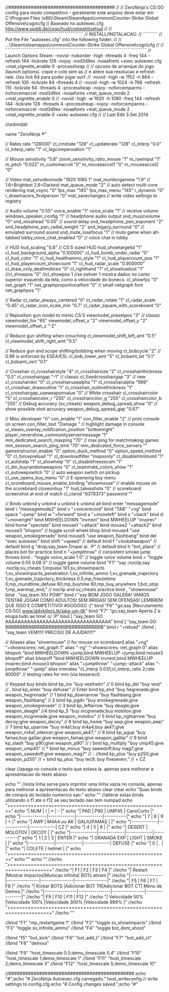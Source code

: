 //######################################
//
// ZeroNinja's CS:GO config para modo competitivo - geralmente este arquivo deve estar em C:\Program Files (x86)\Steam\SteamApps\common\Counter-Strike Global Offensive\csgo\cfg
// Baseado no autoexec.cfg http://www.spddl.de/csgo/hud/competitivehud
//
// ¯¯¯¯¯¯¯¯¯¯¯¯¯¯¯¯¯¯¯¯¯¯¯¯¯¯¯¯¯¯¯¯¯¯¯¯¯
// INSTALL/INSTALACAO:
// ¯¯¯¯¯¯¯
// Put the File "autoexec.cfg" into the following folder:
//
// ...\Steam\steamapps\common\Counter-Strike Global Offensive\csgo\cfg
//
// ¯¯¯¯¯¯¯¯¯¯¯¯¯¯¯¯¯¯¯¯¯¯¯¯¯¯¯¯¯¯¯¯¯¯¯¯¯¯¯¯¯¯¯¯¯¯¯¯¯¯¯¯¯¯¯¯¯¯¯¯¯¯¯¯¯¯¯
// Launch Options Steam: -novid -noborder -high -threads 4 -freq 144 -refresh 144 -tickrate 128 -nojoy -nod3d9ex -noaafonts +exec autoexec.cfg +mat_vignette_enable 0 -processheap
//
// opcoes de arranque do jogo (launch options). copie e cole sem as // e altere sua resolucao e refresh rate. Uso tick 64 para poder jogar surf.
// -novid -high -w 1152 -h 864 -refresh 100 -tickrate 64 -threads 4
// -novid -high -w 1024 -h 768 -refresh 115 -tickrate 64 -threads 4 -processheap -nojoy -noforcemparms -noforcemaccel -nod3d9ex -noaafonts +mat_queue_mode 2 +mat_vignette_enable 0
// -novid -high -w 1920 -h 1080 -freq 144 -refresh 144 -tickrate 128 -threads 4 -processheap -nojoy -noforcemparms -noforcemaccel -nod3d9ex -noaafonts +mat_queue_mode 2 +mat_vignette_enable 0 +exec autoexec.cfg
//
// Last Edit 3.Set.2014

//unbindall

name "ZeroNinja ®"

// Rates
rate "128000"
cl_cmdrate "128"
cl_updaterate "128"
cl_interp "0.0"
cl_interp_ratio "1"
cl_lagcompensation "1"
 
// Mouse
sensitivity "5.8"
zoom_sensitivity_ratio_mouse "1"
m_rawinput "1"
m_pitch "0.022"
m_customaccel "0"
m_mouseaccel1 "0"
m_mouseaccel2 "0"
 
// Video
mat_setvideomode "1920 1080 1"
mat_monitorgamma "1.9" // 1.6=Brightest  2.6=Darkest
mat_queue_mode "2" // auto detect multi-core rendering
mat_vsync "0"
fps_max "145"
fps_max_menu "145"
r_dynamic "0"
r_drawtracers_firstperson "0"
mat_savechanges // write video settings to registry
 
// Audio
volume "0.55"
voice_enable "1"
voice_scale "1" // receive volume
windows_speaker_config "1" // headphone audio output
snd_musicvolume "0"
snd_mixahead "0.05" // sound delay
snd_headphone_pan_exponent "2"
snd_headphone_pan_radial_weight "2"
snd_legacy_surround "0" // emulated surround sound
snd_mute_losefocus  "1" // mute game when alt-tabbed
lobby_voice_chat_enabled "0" // voice chat in lobby
 
// HUD
hud_scaling "0.8" // CS:S sized HUD
hud_showtargetid "1"
cl_hud_background_alpha "0.100000"
cl_hud_bomb_under_radar "0"
cl_hud_color "1"
cl_hud_healthammo_style "1"
cl_hud_playercount_pos "1"
cl_hud_playercount_showcount "1"
cl_hud_radar_scale "0.900000"
cl_draw_only_deathnotices "0"
cl_righthand "1"
cl_showloadout "1"
//cl_showpos "0"
//cl_showpos 1 //se estiver 1 mostra dados no canto superior esquerdo da tela, como a velocidade do boneco.
cl_showfps "0"
net_graph "1"
net_graphproportionalfont "0" // small netgraph font
net_graphpos "1"

// Radar
cl_radar_always_centered "0"
cl_radar_rotate "1"
cl_radar_scale "0.45"
cl_radar_icon_scale_min "0.7"
cl_radar_square_with_scoreboard "0"

// Reposition gun model to mimic CS:S
viewmodel_presetpos "3" // classic
viewmodel_fov "65"
viewmodel_offset_x "2"
viewmodel_offset_y "2"
viewmodel_offset_z "-2"

// Reduce gun shifting when crouching
cl_viewmodel_shift_left_amt "0.5"
cl_viewmodel_shift_right_amt "0.5"

// Reduce gun and scope shifting/bobbing when moving
cl_bobcycle "2" // 0.98 is enforced by ESEA/ESL
cl_bob_lower_amt "5"
cl_bobamt_lat "0.1"
cl_bobamt_vert "0.1"
 
// Crosshair
cl_crosshairstyle "4"
cl_crosshairsize "2"
cl_crosshairthickness "0.5"
cl_crosshairgap "-1" // classic
cl_fixedcrosshairgap "3" // new
cl_crosshairdot "0"
cl_crosshairusealpha "1"
cl_crosshairalpha "999"
cl_crosshair_drawoutline "1"
cl_crosshair_outlinethickness "1"
cl_crosshairgap_useweaponvalue "0"
// White crosshair
cl_crosshaircolor "5"
cl_crosshaircolor_r "255"
cl_crosshaircolor_g "255"
cl_crosshaircolor_b "255"
// Debug accuracy (sv_cheats)
weapon_debug_spread_show "0" // show possible shot accuracy 
weapon_debug_spread_gap "0.67"
 
// Misc
developer "0"
con_enable "1"
con_filter_enable "2" // print console on screen
con_filter_text "Damage " // highlight damage in console
ui_steam_overlay_notification_position "bottomright"
player_nevershow_communityservermessage "1"
mm_dedicated_search_maxping "70" // max ping for matchmaking games
mm_session_search_ping_limit "70"
mm_dedicated_force_servers ""
gameinstructor_enable "0"
option_duck_method "0"
option_speed_method "0"
cl_forcepreload "1"
cl_downloadfilter "mapsonly"
cl_disablehtmlmotd "1"
cl_autohelp "1"
cl_showhelp "0"
cl_disablefreezecam "1"
cl_dm_buyrandomweapons "0"
cl_teammate_colors_show "1"
cl_autowepswitch "0" // auto weapon switch on pickup
cl_use_opens_buy_menu "0" // E openeing buy menu
cl_scoreboard_mouse_enable_binding "showmouse" // enable mouse on the scoreboard
closeonbuy "1"
hud_takesshots "0" // scoreboard screenshot at end of match
cl_clanid "6378373"
password ""

// Binds
unbind y
unbind u
unbind k
unbind alt
bind enter "messagemode"
bind \ "messagemode2"
bind v "+voicerecord"
bind "TAB" "+ng"
bind space "+jump"
bind w "+forward"
bind a "+moveleft"
bind s "+back"
bind d "+moveright"
bind MWHEELDOWN "invnext"
bind MWHEELUP "invprev"
bind home "spectate"
bind mouse1 "+attack"
bind mouse2 "+attack2"
bind mouse3 "bhopon" // toggle scroll wheel bhop
bind mouse4 "use weapon_smokegrenade"
bind mouse5 "use weapon_flashbang"
bind del "exec autoexec"
bind shift "+speed" // default
bind f "+lookatweapon" // default
bind g "drop;say_team Dropei ai. :P" // default
bind h "bot_place" // places bot for practice
bind n "+jumpthrow" // consistent smoke jump throws
bind - "toggle voice_scale 1 0" // toggle voice volume
bind = "toggle volume 0.55 0.08 0" // toggle game volume
bind "F1" "say ;noclip;say .noclip;sv_cheats 1;impulse 101;sv_showimpacts 1;sv_showimpacts_penetration 1;sv_infinite_ammo 1;sv_grenade_trajectory 1;sv_grenade_trajectory_thickness 0.5;mp_freezetime 0;mp_roundtime_defuse 60;mp_buytime 60;mp_buy_anywhere 1;bot_stop 1;mp_warmup_end;" // noclip and sv_cheats practice
bind , "showmouse"
bind . "say_team XIU POW!"
bind / "say BOM JOGO GALERA! VAMOS TENTAR JOGAR COMO ADULTOS! SEM BRIGAS! SEM OFENSAS! LEMBREM QUE ISSO E COMPETITIVO! #GOGOGO :)"
bind "F6" "go;say |Recrutamento CS:GO| www.ladykillers.tk/seja-um-tlk"
bind "F7" "go;say_team Aperta Z e elogia tudo ae time! o/ :P"
bind [ "say_team GO AAAAAAAAAAAAAAAAAAAAAAAAAAAAAAAAAA"
bind ] "say_team GO BBBBBBBBBBBBBBBBBBBBBBBBBBBBBBBBBB"
bind r "+reload"
//bind ; "say_team VEM!!!!! PRECISO DE AJUDA!!!!!"

// Aliases
alias "showmouse" // for mouse on scoreboard
alias "+ng" "+showscores; net_graph 1"
alias "-ng" "-showscores; net_graph 0"
alias bhopon "bind MWHEELDOWN +jump;bind MWHEELUP +jump;bind mouse3 bhopoff"
alias bhopoff "bind MWHEELDOWN invnext;bind MWHEELUP invprev;bind mouse3 bhopon"
alias "+jumpthrow" "+jump;-attack"
alias "-jumpthrow" "-jump"
alias mmrates "cl_interp 0.031;cl_interp_ratio 2;rate 80000" // testing rates for mm (via tesseract)

// Keypad buy binds
bind kp_ins "buy vesthelm" // 0
bind kp_del "buy vest" // .
bind kp_enter "buy defuser" // Enter
bind kp_end "buy hegrenade;give weapon_hegrenade" // 1
bind kp_downarrow "buy flashbang;give weapon_flashbang" // 2
bind kp_pgdn "buy smokegrenade;give weapon_smokegrenade" // 3
bind kp_leftarrow "buy deagle;give weapon_deagle" //4
bind kp_5 "buy incgrenade;buy molotov;give weapon_incgrenade;give weapon_molotov" // 5
bind kp_rightarrow "buy decoy;give weapon_decoy" // 6
bind kp_home "buy awp;give weapon_awp" // 7
bind kp_uparrow "buy m4a1;buy m4a4;buy ak47;give weapon_m4a1_silencer;give weapon_ak47;" // 8
bind kp_pgup "buy famas;buy galilar;give weapon_famas;give weapon_galilar" // 9
bind kp_slash "buy p90;give weapon_p90" // /
bind kp_multiply "buy ump45;give weapon_ump45" // *
bind kp_minus "buy sawedoff;buy mag7;give weapon_sawedoff;give weapon_mag7" // -
//bind kp_plus "buy p250;give weapon_p250" // +
bind kp_plus "buy tec9; buy fiveseven;" // + CZ

clear	//apaga no console o texto que estava la. apenas para melhorar a apresentacao do texto abaixo

echo "" //esta linha serve para imprimir uma linha vazia no console, apenas para melhorar a apresentacao do texto abaixo
clear
clear
echo "Suas binds de compra do teclado numerico sao:"
echo "" //alterar estas binds utilizando o f1 ate o f12 se seu teclado nao tem numpad
echo "+=====================================================+"
echo "|     NUM     |      /      |      *      |     -     |"
echo "|     PAD     |     P90     |    UMP45    | CanoCurto |"
echo "|-------------|-------------|-------------|-----------|"
echo "|      7      |      8      |      9      |     +     |"
echo "|     AWP     | M4A4 ou AK  | GALIU/FAMAS |           |"
echo "|-------------|-------------|-------------|    CZ     |"
echo "|      4      |      5      |      6      |           |"
echo "|   DESERT    |   MOLOTOV   |    DECOY    |           |"
echo "|-------------|-------------|-------------|-----------|"
echo "|      1      |      2      |      3      |   ENTER   |"
echo "| GRANADA EXP |    LIGHT    |    SMOKE    |           |"
echo "|-------------|-------------|-------------|  DEFUSE   |"
echo "|             0             |      .      |           |"
echo "|          COLETE           |   helmet    |           |"
echo "+=====================================================+"
echo ""
echo ""
//echo "+===================================================================+"
//echo "|       F1       |       F2       |       F3       |       F4       |"
//echo "|     Restart    |Mostrar Impactos|Municao infinita|  BOTs atiram   |"
//echo "|----------------|----------------|----------------|----------------|"
//echo "|       F5       |       F6       |       F7       |       F8       |"
//echo "|  Kickar BOTS   |Adicionar BOT TR|Adicionar BOT CT|  Menu de Demos |"
//echo "|----------------|----------------|----------------|----------------|"
//echo "|       F9       |      F10       |      F11       |      F12       |"
//echo "| Velocidade 50% |Velocidade 100% |Velocidade 300% |Velocidade 999% |"
//echo "+===================================================================+"
//echo ""

//bind "F1" 			"mp_restartgame 1"
//bind "F2" 			"toggle sv_showimpacts"
//bind "F3" 			"toggle sv_infinite_ammo"
//bind "F4" 			"toggle bot_dont_shoot"

//bind "f5" 			"bot_kick"
//bind "F6" 			"bot_add_t"
//bind "F7" 			"bot_add_ct"
//bind "F8" 			"demoui"

//bind "F9" 			"host_timescale 0.5;demo_timescale 0.4"
//bind "F10" 			"host_timescale 1;demo_timescale 1"
//bind "F11" 			"host_timescale 2;demo_timescale 3"
//bind "F12" 			"host_timescale 5;demo_timescale 10"

//#############################################
echo "#";echo "# ZeroNinja Autoexec.cfg carregado."
host_writeconfig // write settings to config.cfg
echo "# Config changes saved.";echo "#"
